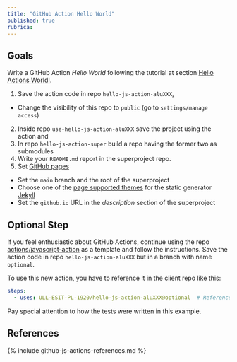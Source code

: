 ```yaml
---
title: "GitHub Action Hello World"
published: true
rubrica:
---
```


<!--
  # - Hacer el ejercicio *Add another step to the former workflow to see the SECRETS context. What do you see?* <https://ull-esit-gradoii-pl.github.io/assets/temas/introduccion-a-javascript/github-actions#exercise>
-->

## Goals

Write a GitHub Action *Hello World* following the tutorial 
at section [Hello Actions World!]({{site.baseurl}}/assets/temas/introduccion-a-javascript/creating-javascript-action).

1. Save the action code in repo `hello-js-action-aluXXX`, 
  - Change the visibility of this repo to `public` (go to `settings/manage access`)
2. Inside repo `use-hello-js-action-aluXXX` save the project using the action and  
3. In repo `hello-js-action-super` build a  repo having the former two as submodules
4. Write your `README.md` report in the superproject repo. 
5. Set [GitHub pages](https://guides.github.com/features/pages/) 
  - Set the `main` branch and the root of the superproject 
  - Choose one of the [page supported themes](https://pages.github.com/themes/) for the static generator [Jekyll](https://jekyllrb.com/) 
  - Set the `github.io` URL in the *description* section of the superproject

## Optional Step

If you feel enthusiastic about GitHub Actions, continue 
using the repo [actions/javascript-action](https://github.com/actions/javascript-action)
as a template and follow the instructions. 
Save the action code in repo `hello-js-action-aluXXX` but in a branch with name `optional`.

To use this new action, you have to reference it in the client repo like this:

```yml
steps:    
  - uses: ULL-ESIT-PL-1920/hello-js-action-aluXXX@optional  # Reference a branch
```

Pay special attention to how the tests were written in this example.

## References

{% include github-js-actions-references.md %}
